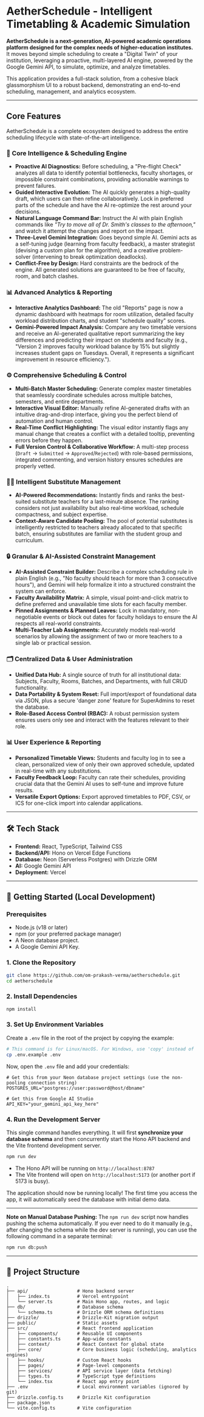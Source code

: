 # AetherSchedule - Intelligent Timetabling & Academic Simulation

**AetherSchedule is a next-generation, AI-powered academic operations platform designed for the complex needs of higher-education institutes.** It moves beyond simple scheduling to create a "Digital Twin" of your institution, leveraging a proactive, multi-layered AI engine, powered by the Google Gemini API, to simulate, optimize, and analyze timetables.

This application provides a full-stack solution, from a cohesive black glassmorphism UI to a robust backend, demonstrating an end-to-end scheduling, management, and analytics ecosystem.

---

## Core Features

AetherSchedule is a complete ecosystem designed to address the entire scheduling lifecycle with state-of-the-art intelligence.

### 🧠 Core Intelligence & Scheduling Engine
- **Proactive AI Diagnostics:** Before scheduling, a "Pre-flight Check" analyzes all data to identify potential bottlenecks, faculty shortages, or impossible constraint combinations, providing actionable warnings to prevent failures.
- **Guided Interactive Evolution:** The AI quickly generates a high-quality draft, which users can then refine collaboratively. Lock in preferred parts of the schedule and have the AI re-optimize the rest around your decisions.
- **Natural Language Command Bar:** Instruct the AI with plain English commands like *"Try to move all of Dr. Smith's classes to the afternoon,"* and watch it attempt the changes and report on the impact.
- **Three-Level Gemini Integration:** Goes beyond simple AI. Gemini acts as a self-tuning judge (learning from faculty feedback), a master strategist (devising a custom plan for the algorithm), and a creative problem-solver (intervening to break optimization deadlocks).
- **Conflict-Free by Design:** Hard constraints are the bedrock of the engine. All generated solutions are guaranteed to be free of faculty, room, and batch clashes.

### 📊 Advanced Analytics & Reporting
- **Interactive Analytics Dashboard:** The old "Reports" page is now a dynamic dashboard with heatmaps for room utilization, detailed faculty workload distribution charts, and student "schedule quality" scores.
- **Gemini-Powered Impact Analysis:** Compare any two timetable versions and receive an AI-generated qualitative report summarizing the key differences and predicting their impact on students and faculty (e.g., "Version 2 improves faculty workload balance by 15% but slightly increases student gaps on Tuesdays. Overall, it represents a significant improvement in resource efficiency.").

### ⚙️ Comprehensive Scheduling & Control
- **Multi-Batch Master Scheduling:** Generate complex master timetables that seamlessly coordinate schedules across multiple batches, semesters, and entire departments.
- **Interactive Visual Editor:** Manually refine AI-generated drafts with an intuitive drag-and-drop interface, giving you the perfect blend of automation and human control.
- **Real-Time Conflict Highlighting:** The visual editor instantly flags any manual change that creates a conflict with a detailed tooltip, preventing errors before they happen.
- **Full Version Control & Collaborative Workflow:** A multi-step process (`Draft` → `Submitted` → `Approved`/`Rejected`) with role-based permissions, integrated commenting, and version history ensures schedules are properly vetted.

### 🧑‍🏫 Intelligent Substitute Management
- **AI-Powered Recommendations:** Instantly finds and ranks the best-suited substitute teachers for a last-minute absence. The ranking considers not just availability but also real-time workload, schedule compactness, and subject expertise.
- **Context-Aware Candidate Pooling:** The pool of potential substitutes is intelligently restricted to teachers already allocated to that specific batch, ensuring substitutes are familiar with the student group and curriculum.

### 🔒 Granular & AI-Assisted Constraint Management
- **AI-Assisted Constraint Builder:** Describe a complex scheduling rule in plain English (e.g., "No faculty should teach for more than 3 consecutive hours"), and Gemini will help formalize it into a structured constraint the system can enforce.
- **Faculty Availability Matrix:** A simple, visual point-and-click matrix to define preferred and unavailable time slots for each faculty member.
- **Pinned Assignments & Planned Leaves:** Lock in mandatory, non-negotiable events or block out dates for faculty holidays to ensure the AI respects all real-world constraints.
- **Multi-Teacher Lab Assignments:** Accurately models real-world scenarios by allowing the assignment of two or more teachers to a single lab or practical session.

### 🗂️ Centralized Data & User Administration
- **Unified Data Hub:** A single source of truth for all institutional data: Subjects, Faculty, Rooms, Batches, and Departments, with full CRUD functionality.
- **Data Portability & System Reset:** Full import/export of foundational data via JSON, plus a secure 'danger zone' feature for SuperAdmins to reset the database.
- **Role-Based Access Control (RBAC):** A robust permission system ensures users only see and interact with the features relevant to their role.

### 📊 User Experience & Reporting
- **Personalized Timetable Views:** Students and faculty log in to see a clean, personalized view of only their own approved schedule, updated in real-time with any substitutions.
- **Faculty Feedback Loop:** Faculty can rate their schedules, providing crucial data that the Gemini AI uses to self-tune and improve future results.
- **Versatile Export Options:** Export approved timetables to PDF, CSV, or ICS for one-click import into calendar applications.

---

## 🛠️ Tech Stack

- **Frontend:** React, TypeScript, Tailwind CSS
- **Backend/API:** Hono on Vercel Edge Functions
- **Database:** Neon (Serverless Postgres) with Drizzle ORM
- **AI:** Google Gemini API
- **Deployment:** Vercel

---

## 🚀 Getting Started (Local Development)

### Prerequisites
- Node.js (v18 or later)
- npm (or your preferred package manager)
- A Neon database project.
- A Google Gemini API Key.

### 1. Clone the Repository
```bash
git clone https://github.com/om-prakash-verma/aetherschedule.git
cd aetherschedule
```

### 2. Install Dependencies
```bash
npm install
```

### 3. Set Up Environment Variables
Create a `.env` file in the root of the project by copying the example:
```bash
# This command is for Linux/macOS. For Windows, use 'copy' instead of 'cp'.
cp .env.example .env
```

Now, open the `.env` file and add your credentials:

```env
# Get this from your Neon database project settings (use the non-pooling connection string)
POSTGRES_URL="postgres://user:password@host/dbname"

# Get this from Google AI Studio
API_KEY="your_gemini_api_key_here"
```

### 4. Run the Development Server
This single command handles everything. It will first **synchronize your database schema** and then concurrently start the Hono API backend and the Vite frontend development server.

```bash
npm run dev
```

- The Hono API will be running on `http://localhost:8787`
- The Vite frontend will open on `http://localhost:5173` (or another port if 5173 is busy).

The application should now be running locally! The first time you access the app, it will automatically seed the database with initial demo data.

---
**Note on Manual Database Pushing:** The `npm run dev` script now handles pushing the schema automatically. If you ever need to do it manually (e.g., after changing the schema while the dev server is running), you can use the following command in a separate terminal:
```bash
npm run db:push
```
---


## 📂 Project Structure

```
.
├── api/                  # Hono backend server
│   ├── index.ts          # Vercel entrypoint
│   └── server.ts         # Main Hono app, routes, and logic
├── db/                   # Database schema
│   └── schema.ts         # Drizzle ORM schema definitions
├── drizzle/              # Drizzle-Kit migration output
├── public/               # Static assets
├── src/                  # React frontend application
│   ├── components/       # Reusable UI components
│   ├── constants.ts      # App-wide constants
│   ├── context/          # React Context for global state
│   ├── core/             # Core business logic (scheduling, analytics engines)
│   ├── hooks/            # Custom React hooks
│   ├── pages/            # Page-level components
│   ├── services/         # API service layer (data fetching)
│   ├── types.ts          # TypeScript type definitions
│   └── index.tsx         # React app entry point
├── .env                  # Local environment variables (ignored by git)
├── drizzle.config.ts     # Drizzle Kit configuration
├── package.json
└── vite.config.ts        # Vite configuration
```
